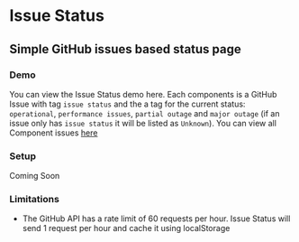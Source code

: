 # Issue Status

## Simple GitHub issues based status page

### Demo

You can view the Issue Status demo here. Each components is a GitHub Issue with tag `issue status` and the a tag for the current status: `operational`, `performance issues`, `partial outage` and `major outage` (if an issue only has `issue status` it will be listed as `Unknown`). You can view all Component issues [here](https://github.com/tadhglewis/issue-status/issues?q=is%3Aissue+is%3Aopen+label%3A%22issue+status%22)

### Setup

Coming Soon

### Limitations

- The GitHub API has a rate limit of 60 requests per hour. Issue Status will send 1 request per hour and cache it using localStorage
